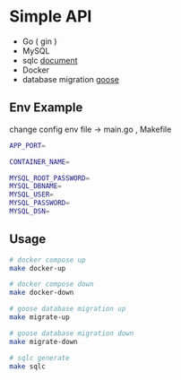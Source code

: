 # Simple API 

- Go ( gin )
- MySQL
- sqlc [document](https://docs.sqlc.dev/en/stable/tutorials/getting-started-mysql.html)
- Docker
- database migration [goose](https://github.com/pressly/goose)

## Env Example

change config env file  ->  main.go , Makefile

```bash
APP_PORT=

CONTAINER_NAME=

MYSQL_ROOT_PASSWORD=
MYSQL_DBNAME=
MYSQL_USER=
MYSQL_PASSWORD=
MYSQL_DSN=
```

## Usage

```bash
# docker compose up
make docker-up

# docker compose down
make docker-down

# goose database migration up
make migrate-up

# goose database migration down
make migrate-down

# sqlc generate
make sqlc
```
